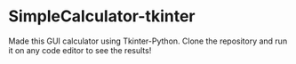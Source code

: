 # SimpleCalculator-tkinter
Made this GUI calculator using Tkinter-Python. Clone the repository and run it on any code editor to see the results! 
